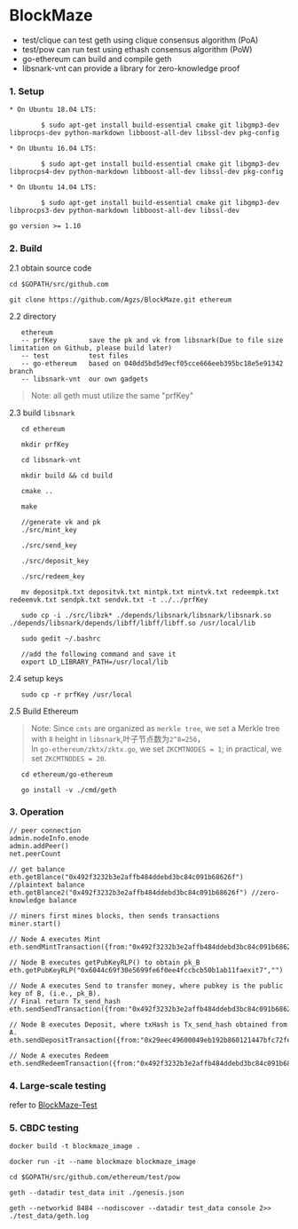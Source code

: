 # BlockMaze

* test/clique can test geth using clique consensus algorithm (PoA)
* test/pow can run test using ethash consensus algorithm (PoW)
* go-ethereum can build and compile geth
* libsnark-vnt can provide a library for zero-knowledge proof

### 1. Setup
```
* On Ubuntu 18.04 LTS:

        $ sudo apt-get install build-essential cmake git libgmp3-dev libprocps-dev python-markdown libboost-all-dev libssl-dev pkg-config
        
* On Ubuntu 16.04 LTS:

        $ sudo apt-get install build-essential cmake git libgmp3-dev libprocps4-dev python-markdown libboost-all-dev libssl-dev pkg-config
        
* On Ubuntu 14.04 LTS:

        $ sudo apt-get install build-essential cmake git libgmp3-dev libprocps3-dev python-markdown libboost-all-dev libssl-dev

go version >= 1.10
```

### 2. Build

2.1 obtain source code
```
cd $GOPATH/src/github.com

git clone https://github.com/Agzs/BlockMaze.git ethereum
```

2.2 directory 
```
   ethereum
   -- prfKey        save the pk and vk from libsnark(Due to file size limitation on Github, please build later)
   -- test          test files
   -- go-ethereum   based on 040dd5bd5d9ecf05cce666eeb395bc18e5e91342 branch
   -- libsnark-vnt  our own gadgets
```

> Note: all geth must utilize the same "prfKey"


2.3 build `libsnark`
```
   cd ethereum
   
   mkdir prfKey

   cd libsnark-vnt
   
   mkdir build && cd build

   cmake ..

   make

   //generate vk and pk
   ./src/mint_key

   ./src/send_key

   ./src/deposit_key

   ./src/redeem_key

   mv depositpk.txt depositvk.txt mintpk.txt mintvk.txt redeempk.txt redeemvk.txt sendpk.txt sendvk.txt -t ../../prfKey

   sudo cp -i ./src/libzk* ./depends/libsnark/libsnark/libsnark.so ./depends/libsnark/depends/libff/libff/libff.so /usr/local/lib

   sudo gedit ~/.bashrc

   //add the following command and save it
   export LD_LIBRARY_PATH=/usr/local/lib
```

2.4 setup keys
```   
   sudo cp -r prfKey /usr/local
```

2.5 Build Ethereum
> Note: Since `cmts` are organized as `merkle tree`, we set a Merkle tree with `8` height in `libsnark`,叶子节点数为`2^8=256`，</br>
   In `go-ethereum/zktx/zktx.go`, we set `ZKCMTNODES = 1`; in practical, we set `ZKCMTNODES = 20`.

```
   cd ethereum/go-ethereum

   go install -v ./cmd/geth
```

### 3. Operation
```
// peer connection
admin.nodeInfo.enode
admin.addPeer()
net.peerCount 

// get balance
eth.getBlance("0x492f3232b3e2affb484ddebd3bc84c091b68626f") //plaintext balance
eth.getBlance2("0x492f3232b3e2affb484ddebd3bc84c091b68626f") //zero-knowledge balance

// miners first mines blocks, then sends transactions
miner.start()

// Node A executes Mint
eth.sendMintTransaction({from:"0x492f3232b3e2affb484ddebd3bc84c091b68626f",value:"0x1234"})

// Node B executes getPubKeyRLP() to obtain pk_B
eth.getPubKeyRLP("0x6044c69f30e5699fe6f0ee4fccbcb50b1ab11faexit7","")

// Node A executes Send to transfer money, where pubkey is the public key of B, (i.e., pk_B).
// Final return Tx_send_hash
eth.sendSendTransaction({from:"0x492f3232b3e2affb484ddebd3bc84c091b68626f",value:"0x123",pubKey:"0xf842a0dfdc52fc4652e878a5ab8b714c493ccf4b8fc1106d457941a25989ce4ee2f5d7a0e600c1f446799b44e9e5d23712176a12dec4f4731e1adc7cc26f74b5e8a3d9c0"})

// Node B executes Deposit, where txHash is Tx_send_hash obtained from A.
eth.sendDepositTransaction({from:"0x29eec49600049eb192b860121447bfc72fe7ebac",txHash:"0xb13787daae6718378334577d9ed16fda0575ddfa0511546d79c3eea1970f9753",key:""})

// Node A executes Redeem
eth.sendRedeemTransaction({from:"0x492f3232b3e2affb484ddebd3bc84c091b68626f",value:"0x123"})
```

### 4. Large-scale testing

refer to [BlockMaze-Test](https://github.com/Agzs/BlockMaze-Test)


### 5. CBDC testing
```
docker build -t blockmaze_image .

docker run -it --name blockmaze blockmaze_image

cd $GOPATH/src/github.com/ethereum/test/pow

geth --datadir test_data init ./genesis.json

geth --networkid 8484 --nodiscover --datadir test_data console 2>> ./test_data/geth.log
```